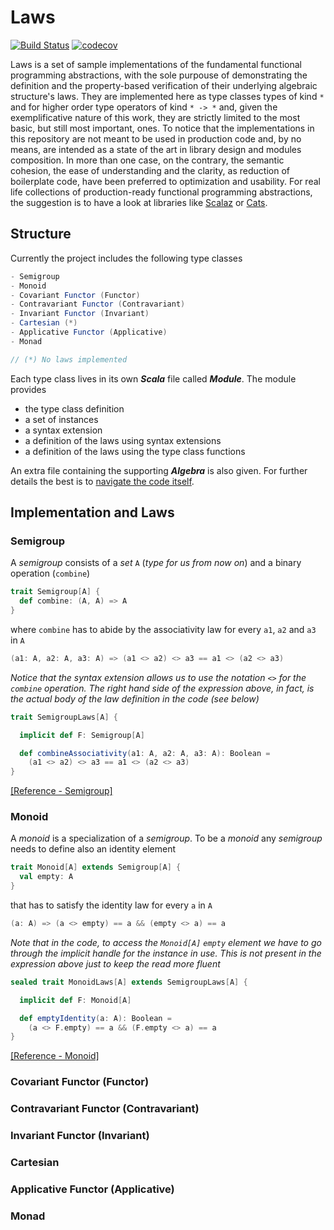 # Laws
[![Build Status](https://travis-ci.org/barambani/laws.svg?branch=master)](https://travis-ci.org/barambani/laws) [![codecov](https://codecov.io/gh/barambani/laws/branch/master/graph/badge.svg)](https://codecov.io/gh/barambani/laws)

Laws is a set of sample implementations of the fundamental functional programming abstractions, with the sole purpouse of demonstrating the definition and the property-based verification of their underlying algebraic structure's laws. They are implemented here as type classes types of kind `*` and for higher order type operators of kind `* -> *` and, given the exemplificative nature of this work, they are strictly limited to the most basic, but still most important, ones. To notice that the implementations in this repository are not meant to be used in production code and, by no means, are intended as a state of the art in library design and modules composition. In more than one case, on the contrary, the semantic cohesion, the ease of understanding and the clarity, as reduction of boilerplate code, have been preferred to optimization and usability. For real life collections of production-ready functional programming abstractions, the suggestion is to have a look at libraries like [Scalaz](https://github.com/scalaz/scalaz) or [Cats](https://github.com/typelevel/cats).

## Structure
Currently the project includes the following type classes
```scala
- Semigroup
- Monoid
- Covariant Functor (Functor)
- Contravariant Functor (Contravariant)
- Invariant Functor (Invariant)
- Cartesian (*)
- Applicative Functor (Applicative)
- Monad

// (*) No laws implemented
```
Each type class lives in its own **_Scala_** file called **_Module_**. The module provides

  * the type class definition
  * a set of instances
  * a syntax extension
  * a definition of the laws using syntax extensions
  * a definition of the laws using the type class functions

An extra file containing the supporting **_Algebra_** is also given. For further details the best is to [navigate the code itself](https://github.com/barambani/laws/tree/master/src/main/scala).

## Implementation and Laws
### Semigroup
A *semigroup* consists of a *set* `A` (*type for us from now on*) and a binary operation (`combine`)
```scala
trait Semigroup[A] {
  def combine: (A, A) => A
}
```
where `combine` has to abide by the associativity law for every `a1`, `a2` and `a3` in `A`
```scala
(a1: A, a2: A, a3: A) => (a1 <> a2) <> a3 == a1 <> (a2 <> a3)

```
*Notice that the syntax extension allows us to use the notation `<>` for the `combine` operation. The right hand side of the expression above, in fact, is the actual body of the law definition in the code (see below)*
```scala
trait SemigroupLaws[A] {

  implicit def F: Semigroup[A]

  def combineAssociativity(a1: A, a2: A, a3: A): Boolean =
    (a1 <> a2) <> a3 == a1 <> (a2 <> a3)
}
```
[[Reference - Semigroup]](https://en.wikipedia.org/wiki/Semigroup)

### Monoid
A *monoid* is a specialization of a *semigroup*. To be a *monoid* any *semigroup* needs to define also an identity element 
```scala
trait Monoid[A] extends Semigroup[A] {
  val empty: A
}
```
that has to satisfy the identity law for every `a` in `A`
```scala
(a: A) => (a <> empty) == a && (empty <> a) == a
```
*Note that in the code, to access the `Monoid[A]` `empty` element we have to go through the implicit handle for the instance in use. This is not present in the expression above just to keep the read more fluent*
```scala
sealed trait MonoidLaws[A] extends SemigroupLaws[A] {

  implicit def F: Monoid[A]

  def emptyIdentity(a: A): Boolean =
    (a <> F.empty) == a && (F.empty <> a) == a
}
```
[[Reference - Monoid]](https://en.wikipedia.org/wiki/Monoid)

### Covariant Functor (Functor)
### Contravariant Functor (Contravariant)
### Invariant Functor (Invariant)
### Cartesian
### Applicative Functor (Applicative)
### Monad
